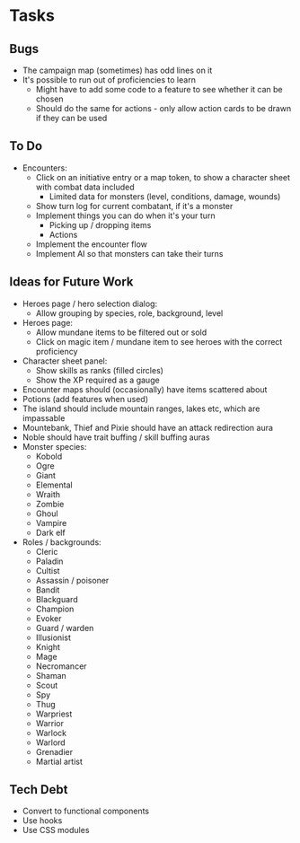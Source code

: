 # Tasks

## Bugs

* The campaign map (sometimes) has odd lines on it
* It's possible to run out of proficiencies to learn
  * Might have to add some code to a feature to see whether it can be chosen
  * Should do the same for actions - only allow action cards to be drawn if they can be used

## To Do

* Encounters:
  * Click on an initiative entry or a map token, to show a character sheet with combat data included
    * Limited data for monsters (level, conditions, damage, wounds)
  * Show turn log for current combatant, if it's a monster
  * Implement things you can do when it's your turn
    * Picking up / dropping items
    * Actions
  * Implement the encounter flow
  * Implement AI so that monsters can take their turns

## Ideas for Future Work

* Heroes page / hero selection dialog:
  * Allow grouping by species, role, background, level
* Heroes page:
  * Allow mundane items to be filtered out or sold
  * Click on magic item / mundane item to see heroes with the correct proficiency
* Character sheet panel:
  * Show skills as ranks (filled circles)
  * Show the XP required as a gauge
* Encounter maps should (occasionally) have items scattered about
* Potions (add features when used)
* The island should include mountain ranges, lakes etc, which are impassable
* Mountebank, Thief and Pixie should have an attack redirection aura
* Noble should have trait buffing / skill buffing auras
* Monster species:
  * Kobold
  * Ogre
  * Giant
  * Elemental
  * Wraith
  * Zombie
  * Ghoul
  * Vampire
  * Dark elf
* Roles / backgrounds:
  * Cleric
  * Paladin
  * Cultist
  * Assassin / poisoner
  * Bandit
  * Blackguard
  * Champion
  * Evoker
  * Guard / warden
  * Illusionist
  * Knight
  * Mage
  * Necromancer
  * Shaman
  * Scout
  * Spy
  * Thug
  * Warpriest
  * Warrior
  * Warlock
  * Warlord
  * Grenadier
  * Martial artist

## Tech Debt

* Convert to functional components
* Use hooks
* Use CSS modules

